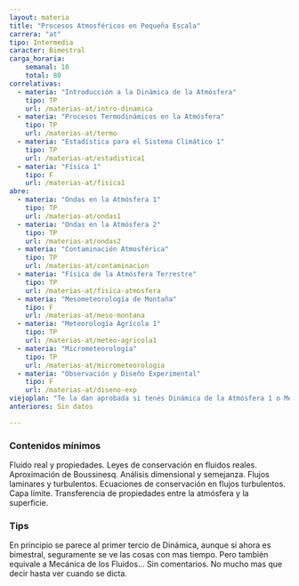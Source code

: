 ```yaml
---
layout: materia
title: "Procesos Atmosféricos en Pequeña Escala"
carrera: "at"
tipo: Intermedia
caracter: Bimestral
carga_horaria: 
    semanal: 10
    total: 80
correlativas: 
  - materia: "Introducción a la Dinámica de la Atmósfera"
    tipo: TP
    url: /materias-at/intro-dinamica
  - materia: "Procesos Termodinámicos en la Atmósfera"
    tipo: TP
    url: /materias-at/termo
  - materia: "Estadística para el Sistema Climático 1"
    tipo: TP
    url: /materias-at/estadistica1
  - materia: "Física 1"
    tipo: F
    url: /materias-at/fisica1
abre:
  - materia: "Ondas en la Atmósfera 1"
    tipo: TP
    url: /materias-at/ondas1
  - materia: "Ondas en la Atmósfera 2"
    tipo: TP
    url: /materias-at/ondas2
  - materia: "Contaminación Atmosférica"
    tipo: TP
    url: /materias-at/contaminacion
  - materia: "Física de la Atmósfera Terrestre"
    tipo: TP
    url: /materias-at/fisica-atmosfera
  - materia: "Mesometeorología de Montaña"
    tipo: F
    url: /materias-at/meso-montana
  - materia: "Meteorología Agrícola 1"
    tipo: TP
    url: /materias-at/meteo-agricola1
  - materia: "Micrometeorología"
    tipo: TP
    url: /materias-at/micrometeorologia
  - materia: "Observación y Diseño Experimental"
    tipo: F
    url: /materias-at/diseno-exp
viejoplan: "Te la dan aprobada si tenés Dinámica de la Atmósfera 1 o Mecánica de los Fluidos"
anteriores: Sin datos

---
```


### Contenidos mínimos
Fluido real y propiedades. Leyes de conservación en fluidos reales. Aproximación de Boussinesq. Análisis dimensional y semejanza. Flujos laminares y turbulentos. Ecuaciones de conservación en flujos turbulentos. Capa límite. Transferencia de propiedades entre la atmósfera y la superficie.

### Tips
En principio se parece al primer tercio de Dinámica, aunque si ahora es bimestral, seguramente se ve las cosas con mas tiempo. Pero también equivale a Mecánica de los Fluidos... Sin comentarios. No mucho mas que decir hasta ver cuando se dicta.